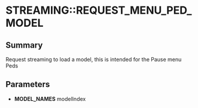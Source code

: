 # STREAMING::REQUEST_MENU_PED_MODEL

## Summary
Request streaming to load a model, this is intended for the Pause menu Peds

## Parameters
* **MODEL_NAMES** modelIndex